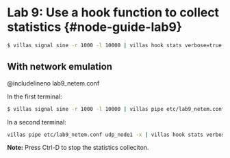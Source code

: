 # Lab 9: Use a hook function to collect statistics {#node-guide-lab9}

```bash
$ villas signal sine -r 1000 -l 10000 | villas hook stats verbose=true warmup=3000
```


## With network emulation


@includelineno lab9_netem.conf

In  the first terminal:

```bash
$ villas signal sine -r 1000 -l 10000 | villas pipe etc/lab9_netem.conf udp_node1
```


In a second terminal:

```bash
villas pipe etc/lab9_netem.conf udp_node1 -x | villas hook stats verbose=true warmup=3000
```

**Note:** Press Ctrl-D to stop the statistics colleciton.
